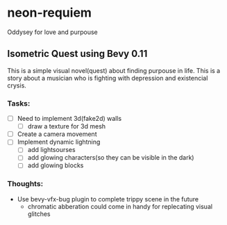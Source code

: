 # neon-requiem
Oddysey for love and purpouse
## Isometric Quest using Bevy 0.11

This is a simple visual novel(quest) about finding purpouse in life. This is a story about a musician who is fighting with depression and existencial crysis.

### Tasks:
- [ ] Need to implement 3d(fake2d) walls
    - [ ] draw a texture for 3d mesh
- [ ] Create a camera movement
- [ ] Implement dynamic lightning
    - [ ] add lightsourses
    - [ ] add glowing characters(so they can be visible in the dark)
    - [ ] add glowing blocks
### Thoughts:
- Use bevy-vfx-bug plugin to complete trippy scene in the future
    - chromatic abberation could come in handy for replecating visual glitches
    